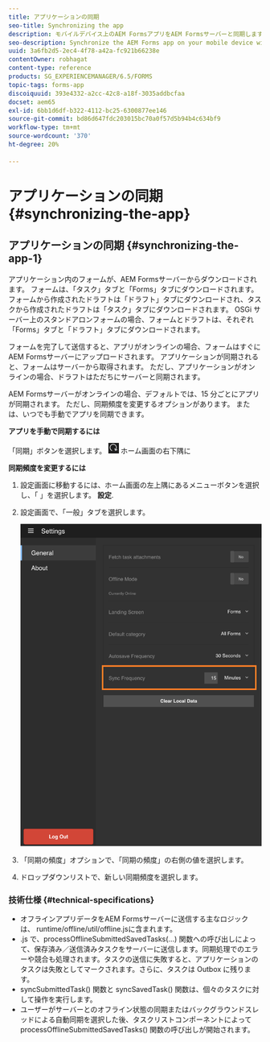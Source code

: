 ```yaml
---
title: アプリケーションの同期
seo-title: Synchronizing the app
description: モバイルデバイス上のAEM FormsアプリをAEM Formsサーバーと同期します。
seo-description: Synchronize the AEM Forms app on your mobile device with the AEM Forms server.
uuid: 3a6fb2d5-2ec4-4f78-a42a-fc921b66238e
contentOwner: robhagat
content-type: reference
products: SG_EXPERIENCEMANAGER/6.5/FORMS
topic-tags: forms-app
discoiquuid: 393e4332-a2cc-42c8-a18f-3035addbcfaa
docset: aem65
exl-id: 6bb1d6df-b322-4112-bc25-6300877ee146
source-git-commit: bd86d647fdc203015bc70a0f57d5b94b4c634bf9
workflow-type: tm+mt
source-wordcount: '370'
ht-degree: 20%

---
```


# アプリケーションの同期{#synchronizing-the-app}

## アプリケーションの同期 {#synchronizing-the-app-1}

アプリケーション内のフォームが、AEM Formsサーバーからダウンロードされます。 フォームは、「タスク」タブと「Forms」タブにダウンロードされます。 フォームから作成されたドラフトは「ドラフト」タブにダウンロードされ、タスクから作成されたドラフトは「タスク」タブにダウンロードされます。 OSGi サーバー上のスタンドアロンフォームの場合、フォームとドラフトは、それぞれ「Forms」タブと「ドラフト」タブにダウンロードされます。

フォームを完了して送信すると、アプリがオンラインの場合、フォームはすぐにAEM Formsサーバーにアップロードされます。 アプリケーションが同期されると、フォームはサーバーから取得されます。 ただし、アプリケーションがオンラインの場合、ドラフトはただちにサーバーと同期されます。

AEM Formsサーバーがオンラインの場合、デフォルトでは、15 分ごとにアプリが同期されます。 ただし、同期頻度を変更するオプションがあります。 または、いつでも手動でアプリを同期できます。

**アプリを手動で同期するには**

「同期」ボタンを選択します。 ![sync-app](assets/sync-app.png) ホーム画面の右下隅に

**同期頻度を変更するには**

1. 設定画面に移動するには、ホーム画面の左上隅にあるメニューボタンを選択し、「 」を選択します。 **設定**.
1. 設定画面で、「一般」タブを選択します。

   ![一般設定ウィンドウの「同期の頻度」設定](assets/gen-settings-2.png)

1. 「同期の頻度」オプションで、「同期の頻度」の右側の値を選択します。
1. ドロップダウンリストで、新しい同期頻度を選択します。

### 技術仕様 {#technical-specifications}

* オフラインアプリデータをAEM Formsサーバーに送信する主なロジックは、 runtime/offline/util/offline.jsに含まれます。
* .js で、processOfflineSubmittedSavedTasks(...) 関数への呼び出しによって、保存済み／送信済みタスクをサーバーに送信します。同期処理でのエラーや競合も処理されます。タスクの送信に失敗すると、アプリケーションのタスクは失敗としてマークされます。さらに、タスクは Outbox に残ります。
* syncSubmittedTask() 関数と syncSavedTask() 関数は、個々のタスクに対して操作を実行します。
* ユーザーがサーバーとのオフライン状態の同期またはバックグラウンドスレッドによる自動同期を選択した後、タスクリストコンポーネントによって processOfflineSubmittedSavedTasks() 関数の呼び出しが開始されます。
